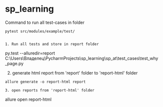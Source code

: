 # sp_learning

Command to run all test-cases in folder

``` 
pytest src/modules/example/test/


1. Run all tests and store in report folder
```
py.test --alluredir=report C:\Users\Владелец\PycharmProjects\sp_learning\sp_at\test_cases\test_why_page.py

2. generate html report from 'report' folder to 'report-html' folder
```
allure generate -o report-html report

3. open reports from 'report-html' folder
```
allure open report-html